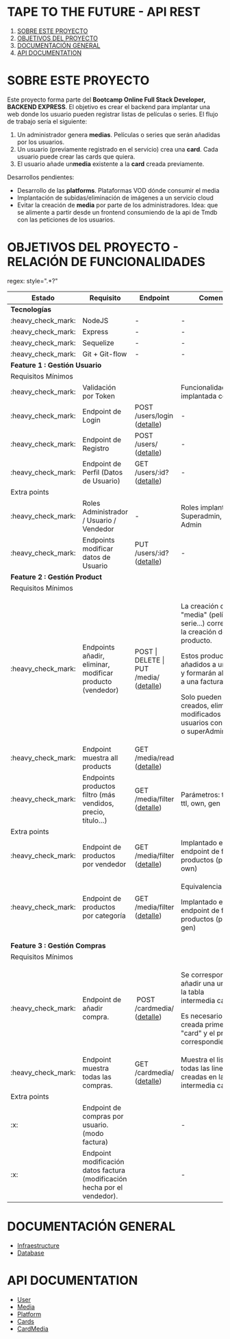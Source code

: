 # TAPE TO THE FUTURE - API REST

1. [SOBRE ESTE PROYECTO](#SOBRE-ESTE-PROYECTO)
2. [OBJETIVOS DEL PROYECTO](#OBJETIVOS-PROYECTO)
3. [DOCUMENTACIÓN GENERAL](#DOCUMENTACION-GENERAL)
4. [API DOCUMENTATION](#API-DOCUMENTATION)

# SOBRE ESTE PROYECTO

Este proyecto forma parte del **Bootcamp Online Full Stack Developer, BACKEND EXPRESS**.
El objetivo es crear el backend para implantar una web donde los usuario pueden registrar listas de películas o series.
El flujo de trabajo sería el siguiente:

1. Un administrador genera **medias**. Películas o series que serán añadidas por los usuarios.
2. Un usuario (previamente registrado en el servicio) crea una **card**. Cada usuario puede crear las cards que quiera.
3. El usuario añade un**media** existente a la **card** creada previamente.

Desarrollos pendientes:
- Desarrollo de las **platforms**. Plataformas VOD dónde consumir el media
- Implantación de subidas/eliminación de imágenes a un servicio cloud
- Evitar la creación de **media** por parte de los administradores. Idea: que se alimente a partir desde un frontend consumiendo de la api de Tmdb con las peticiones de los usuarios. 

# OBJETIVOS DEL PROYECTO  - RELACIÓN DE FUNCIONALIDADES


regex:  style=".*?"
<table>
<thead>
<tr>
<th>Estado</th>
<th>Requisito</th>
<th>Endpoint</th>
<th>Comentario</th>
</tr>
</thead>
<tbody>
<tr>
<td colspan="4"><strong>Tecnolog&iacute;as</strong></td>
</tr>
<tr>
<td>:heavy_check_mark:</td>
<td>NodeJS</td>
<td>-</td>
<td>-</td>
</tr>
<tr>
<td>:heavy_check_mark:</td>
<td>Express</td>
<td>-</td>
<td>-</td>
</tr>
<tr>
<td>:heavy_check_mark:</td>
<td>Sequelize</td>
<td>-</td>
<td>-</td>
</tr>
<tr>
<td>:heavy_check_mark:</td>
<td>Git + Git-flow</td>
<td>-</td>
<td>-</td>
</tr>
<tr>
<td colspan="4"><strong>Feature 1 : Gesti&oacute;n Usuario</strong></td>
</tr>
<tr>
<td colspan="4">Requisitos M&iacute;nimos</td>
</tr>
<tr>
<td>:heavy_check_mark:</td>
<td>Validaci&oacute;n por Token</td>
<td>&nbsp;</td>
<td>Funcionalidad implantada con JWT.</td>
</tr>
<tr>
<td>:heavy_check_mark:</td>
<td>Endpoint de Login</td>
<td>POST /users/login (<a href="./documentation/api/user.md#login">detalle</a>)</td>
<td>-</td>
</tr>
<tr>
<td>:heavy_check_mark:</td>
<td>Endpoint de Registro</td>
<td>POST /users/ (<a href="./documentation/api/user.md#postusers">detalle</a>)</td>
<td>-</td>
</tr>
<tr>
<td>:heavy_check_mark:</td>
<td>Endpoint de Perfil (Datos de Usuario)</td>
<td>GET /users/:id? (<a href="./documentation/api/user.md#getusers">detalle</a>)</td>
<td>-</td>
</tr>
<tr>
<td colspan="4">Extra points</td>
</tr>
<tr>
<td>:heavy_check_mark:</td>
<td>Roles Administrador / Usuario / Vendedor</td>
<td>-</td>
<td>Roles implantados: Superadmin, Usuario, Admin</td>
</tr>
<tr>
<td>:heavy_check_mark:</td>
<td>Endpoints modificar datos de Usuario</td>
<td>PUT /users/:id? (<a href="./documentation/api/user.md#putusers">detalle</a>)</td>
<td>-</td>
</tr>
<tr>
<td colspan="4"><strong>Feature 2 : Gesti&oacute;n Product</strong></td>
</tr>
<tr>
<td colspan="4">Requisitos M&iacute;nimos</td>
</tr>
<tr>
<td>:heavy_check_mark:</td>
<td>Endpoints a&ntilde;adir, eliminar, modificar producto (vendedor)</td>
<td>POST | DELETE&nbsp;| PUT&nbsp; /media/ (<a href="./documentation/api/media.md">detalle</a>)</td>
<td>
<p>La creaci&oacute;n de las "media" (pel&iacute;cula, serie...) corresponde a la creación del producto.</p>
<p>Estos productos ser&aacute;n a&ntilde;adidos a una "card" y formar&aacute;n algo similar a una factura.</p>
<p>Solo pueden ser creados, eliminados y modificados por usuarios con rol Admin o superAdmin.</p>
</td>
</tr>
<tr>
<td>:heavy_check_mark:</td>
<td>Endpoint muestra all products</td>
<td>GET /media/read (<a href="./documentation/api/media.md#getmedia">detalle</a>)</td>
<td>&nbsp;</td>
</tr>
<tr>
<td>:heavy_check_mark:</td>
<td>Endpoints productos filtro (m&aacute;s vendidos, precio, t&iacute;tulo&hellip;)</td>
<td>GET /media/filter (<a href="./documentation/api/media.md">detalle</a>)</td>
<td>
<p>Par&aacute;metros: top, year, ttl, own, gen</p>
</td>
</tr>
<tr>
<td colspan="4">Extra points</td>
</tr>
<tr>
<td>:heavy_check_mark:</td>
<td>Endpoint de productos por vendedor</td>
<td>GET /media/filter (<a href="./documentation/api/media.md">detalle</a>)</td>
<td>Implantado en el endpoint de filtro de productos (par&aacute;metro own)</td>
</tr>
<tr>
<td>:heavy_check_mark:</td>
<td>Endpoint de productos por categor&iacute;a</td>
<td>GET /media/filter (<a href="./documentation/api/media.md">detalle</a>)</td>
<td>
<p>Equivalencia gen.</p>
<p>Implantado en el endpoint de filtro de productos (par&aacute;metro gen)</p>
</td>
</tr>
<td colspan="4"><strong>Feature 3 : Gesti&oacute;n Compras</strong></td>
</tr>
<tr>
<td colspan="4">Requisitos M&iacute;nimos</td>
</tr>
<tr>
<td>:heavy_check_mark:</td>
<td>Endpoint de a&ntilde;adir compra.</td>
<td>
<p>&nbsp;POST /cardmedia/ (<a href="./documentation/api/cardMedia.md#postCardMedia">detalle</a>)</p>
</td>
<td>
<p>Se corresponde a a&ntilde;adir una un insert a la tabla intermedia&nbsp;card_media.</p>
<p>Es necesario que haya creada primero una "card" y el producto correspondiente.</p>
</td>
</tr>
<tr>
<td>:heavy_check_mark:</td>
<td>Endpoint muestra todas las compras.</td>
<td>GET /cardmedia/  (<a href="./documentation/api/cardMedia.md#getCardMedia">detalle</a>)</td>
<td>Muestra el listado de todas las lineas creadas en la tabla intermedia card_media</td>
</tr>
<tr>
<td colspan="4">Extra points</td>
</tr>
<tr>
<td>:x:</td>
<td>Endpoint de compras por usuario. (modo factura)</td>
<td>&nbsp;</td>
<td>-</td>
</tr>
<tr>
<td>:x:</td>
<td>Endpoint modificaci&oacute;n datos factura (modificaci&oacute;n hecha por el vendedor).</td>
<td>&nbsp;</td>
<td>-</td>
</tr>
</tbody>
    </table>

# DOCUMENTACIÓN GENERAL

- [Infraestructure](./documentation/infrastructure.md)
- [Database](./documentation/database.md)

# API DOCUMENTATION

- [User](./documentation/api/user.md)
- [Media](./documentation/api/media.md)
- [Platform](./documentation/api/platform.md)
- [Cards](./documentation/api/cards.md)
- [CardMedia](./documentation/api/cards.md)
